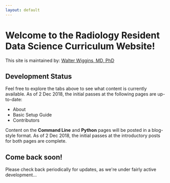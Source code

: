 ```yaml
---
layout: default
---
```

# Welcome to the Radiology Resident Data Science Curriculum Website!

This site is maintained by: [Walter Wiggins, MD, PhD](mailto:wwiggins@bwh.harvard.edu)

## Development Status

Feel free to explore the tabs above to see what content is currently available.
As of 2 Dec 2018, the initial passes at the following pages are up-to-date:
- About
- Basic Setup Guide
- Contributors

Content on the **Command Line** and **Python** pages will be posted in a blog-style
format. As of 2 Dec 2018, the initial passes at the introductory posts for both
pages are complete.

## Come back soon!

Please check back periodically for updates, as we're under fairly active development...
